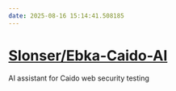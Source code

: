 ```yaml
---
date: 2025-08-16 15:14:41.508185
---
```


# [Slonser/Ebka-Caido-AI](https://github.com/Slonser/Ebka-Caido-AI)

AI assistant for Caido web security testing